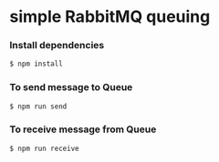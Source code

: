 # simple RabbitMQ queuing 

### Install dependencies

```bash
$ npm install 
```

### To send message to Queue


```bash
$ npm run send
```

 ### To receive message from Queue

```bash
$ npm run receive
```
